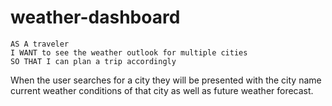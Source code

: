 # weather-dashboard
```
AS A traveler
I WANT to see the weather outlook for multiple cities
SO THAT I can plan a trip accordingly
```

When the user searches for a city they will be presented with the city name current weather conditions of that city as well as future weather forecast. 
